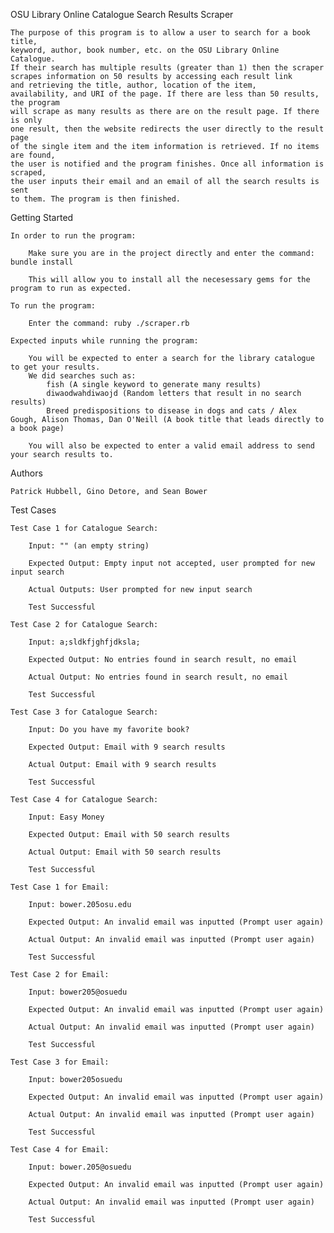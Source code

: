 OSU Library Online Catalogue Search Results Scraper

	The purpose of this program is to allow a user to search for a book title,
	keyword, author, book number, etc. on the OSU Library Online Catalogue.
	If their search has multiple results (greater than 1) then the scraper
	scrapes information on 50 results by accessing each result link
	and retrieving the title, author, location of the item, 
	availability, and URI of the page. If there are less than 50 results, the program
	will scrape as many results as there are on the result page. If there is only
	one result, then the website redirects the user directly to the result page
	of the single item and the item information is retrieved. If no items are found, 
	the user is notified and the program finishes. Once all information is scraped,
	the user inputs their email and an email of all the search results is sent 
	to them. The program is then finished.

Getting Started

	In order to run the program:

		Make sure you are in the project directly and enter the command: bundle install

		This will allow you to install all the necesessary gems for the program to run as expected.

	To run the program:

		Enter the command: ruby ./scraper.rb

	Expected inputs while running the program:

		You will be expected to enter a search for the library catalogue to get your results.
		We did searches such as:
			fish (A single keyword to generate many results)
			diwaodwahdiwaojd (Random letters that result in no search results)
			Breed predispositions to disease in dogs and cats / Alex Gough, Alison Thomas, Dan O'Neill (A book title that leads directly to a book page)

		You will also be expected to enter a valid email address to send your search results to.

Authors

	Patrick Hubbell, Gino Detore, and Sean Bower
			
Test Cases

	Test Case 1 for Catalogue Search:

		Input: "" (an empty string)

		Expected Output: Empty input not accepted, user prompted for new input search

		Actual Outputs: User prompted for new input search

		Test Successful

	Test Case 2 for Catalogue Search:

		Input: a;sldkfjghfjdksla;

		Expected Output: No entries found in search result, no email

		Actual Output: No entries found in search result, no email

		Test Successful

	Test Case 3 for Catalogue Search:

		Input: Do you have my favorite book?

		Expected Output: Email with 9 search results

		Actual Output: Email with 9 search results

		Test Successful

	Test Case 4 for Catalogue Search:

		Input: Easy Money

		Expected Output: Email with 50 search results

		Actual Output: Email with 50 search results

		Test Successful

	Test Case 1 for Email:

		Input: bower.205osu.edu

		Expected Output: An invalid email was inputted (Prompt user again)

		Actual Output: An invalid email was inputted (Prompt user again)

		Test Successful

	Test Case 2 for Email:

		Input: bower205@osuedu

		Expected Output: An invalid email was inputted (Prompt user again)

		Actual Output: An invalid email was inputted (Prompt user again)

		Test Successful

	Test Case 3 for Email:

		Input: bower205osuedu

		Expected Output: An invalid email was inputted (Prompt user again)

		Actual Output: An invalid email was inputted (Prompt user again)

		Test Successful

	Test Case 4 for Email:

		Input: bower.205@osuedu

		Expected Output: An invalid email was inputted (Prompt user again)

		Actual Output: An invalid email was inputted (Prompt user again)

		Test Successful

